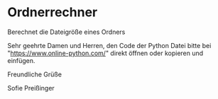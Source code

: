 # Ordnerrechner
Berechnet die Dateigröße eines Ordners

Sehr geehrte Damen und Herren,
den Code der Python Datei bitte bei "https://www.online-python.com/" direkt öffnen oder kopieren und einfügen.

Freundliche Grüße



Sofie Preißinger
